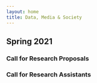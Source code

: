 ```yaml
---
layout: home
title: Data, Media & Society
---
```


## Spring 2021

### Call for Research Proposals



### Call for Research Assistants
